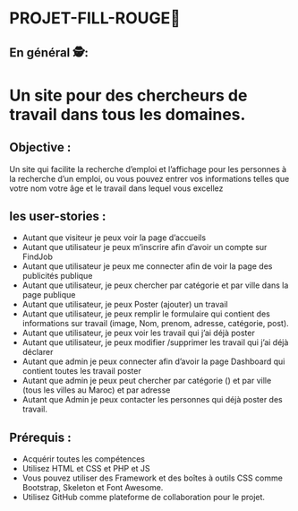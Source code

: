 # PROJET-FILL-ROUGE🚨


 ## En général 🕵️:
 # Un site pour des chercheurs de travail dans tous les domaines. 
 ## Objective :

Un site qui facilite la recherche d’emploi et l’affichage  pour les personnes à la recherche d’un emploi, ou vous pouvez entrer vos informations telles que votre nom votre âge et le travail dans lequel vous excellez

## les  user-stories :
  
*  Autant que visiteur je peux voir la page d’accueils 
*   Autant que utilisateur je peux m’inscrire afin d’avoir un compte sur FindJob
*   Autant que utilisateur je peux me connecter afin de voir la page des publicités publique
*   Autant que utilisateur, je peux chercher par catégorie et par ville dans la page publique
*   Autant que utilisateur, je peux Poster (ajouter) un travail  
*   Autant que utilisateur, je peux remplir le formulaire qui contient des informations sur travail (image, Nom, prenom, adresse, catégorie, post).
*   Autant que utilisateur, je peux voir les travail qui j’ai déjà poster
*   Autant que utilisateur, je peux modifier /supprimer les travail qui j’ai déjà déclarer
*   Autant que admin je peux connecter afin d’avoir la page Dashboard qui contient toutes les travail poster 
*   Autant que admin je peux peut chercher par catégorie () et par ville (tous les villes au Maroc) et par adresse
*   Autant que Admin je peux contacter les personnes qui déjà poster des travail. 

## Prérequis :

* Acquérir toutes les compétences
* Utilisez HTML et CSS et PHP et JS
* Vous pouvez utiliser des Framework et des boîtes à outils CSS comme Bootstrap, Skeleton et Font Awesome.
* Utilisez GitHub comme plateforme de collaboration pour le projet.
